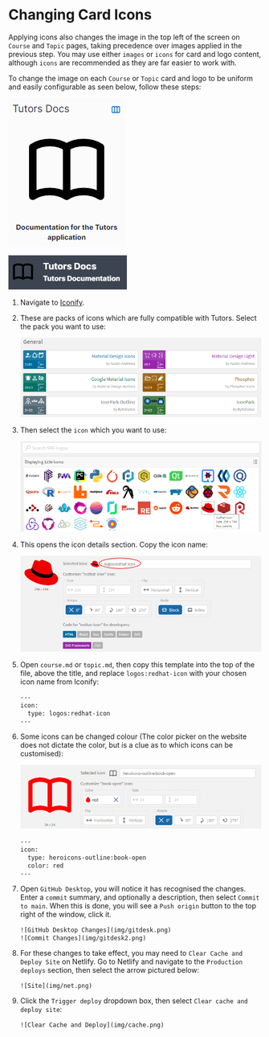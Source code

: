 # Changing Card Icons

 Applying icons also changes the image in the top left of the screen on `Course` and `Topic` pages, taking precedence over images applied in the previous step. You may use either `images` or `icons` for card and logo content, although `icons` are recommended as they are far easier to work with.

 To change the image on each `Course` or `Topic` card and logo to be uniform and easily configurable as seen below, follow these steps:

![Card Image](img/bookcard.png)

![Top Left Icon](img/topleft.png)

1. Navigate to [Iconify](https://icon-sets.iconify.design/).

2. These are packs of icons which are fully compatible with Tutors. Select the pack you want to use:

    ![Icon Packs](img/packs.png)

3. Then select the `icon` which you want to use:

    ![Logo Icons](img/rhicon.png)

4. This opens the icon details section. Copy the icon name:

    ![Red Hat Icon](img/rhdeets.png)

5. Open `course.md` or `topic.md`, then copy this template into the top of the file, above the title, and replace `logos:redhat-icon` with your chosen icon name from Iconify:
    ~~~
    ---
    icon:
      type: logos:redhat-icon
    ---
    ~~~

6. Some icons can be changed colour (The color picker on the website does not dictate the color, but is a clue as to which icons can be customised):

    ![Coloured Icon](img/color.png)

    ~~~
    ---
    icon:
      type: heroicons-outline:book-open
      color: red
    ---   
    ~~~ 

7. Open `GitHub Desktop`, you will notice it has recognised the changes. Enter a `commit` summary, and optionally a description, then select `Commit to main`. When this is done, you will see a `Push origin` button to the top right of the window, click it.

       ![GitHub Desktop Changes](img/gitdesk.png)
       ![Commit Changes](img/gitdesk2.png)     

8. For these changes to take effect, you may need to `Clear Cache and Deploy Site` on Netlify. Go to Netlify and navigate to the `Production deploys` section, then select the arrow pictured below:

       ![Site](img/net.png)

9. Click the `Trigger deploy` dropdown box, then select `Clear cache and deploy site`:       

       ![Clear Cache and Deploy](img/cache.png) 